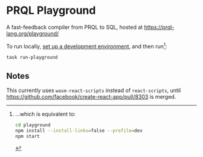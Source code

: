 # PRQL Playground

A fast-feedback compiler from PRQL to SQL, hosted at
<https://prql-lang.org/playground/>

To run locally,
[set up a development environment](https://prql-lang.org/book/contributing/development.html#setting-up-a-full-dev-environment),
and then run[^1]:

```sh
task run-playground
```

[^1]: ...which is equivalent to:

    ```sh
    cd playground
    npm install --install-links=false --profile=dev
    npm start
    ```

## Notes

This currently uses `wasm-react-scripts` instead of `react-scripts`, until
<https://github.com/facebook/create-react-app/pull/8303> is merged.
